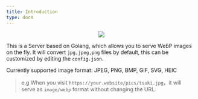 ```yaml
---
title: Introduction
type: docs
---
```


<p align="center">
	<img src="/images/webp_server.jpg"/>
</p>

This is a Server based on Golang, which allows you to serve WebP images on the fly. 
It will convert `jpg,jpeg,png` files by default, this can be customized by editing the `config.json`.

Currently supported image format: JPEG, PNG, BMP, GIF, SVG, HEIC

> e.g When you visit `https://your.website/pics/tsuki.jpg`，it will serve as `image/webp` format without changing the URL.
